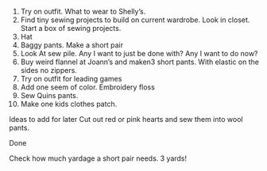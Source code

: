1. Try on outfit. What to wear to Shelly’s. 
2. Find tiny sewing projects to build on current wardrobe. Look in closet. Start a box of sewing projects. 
3. Hat
4. Baggy pants. Make a short pair 
5. Look At sew pile. Any I want to just be done with? Any I want to do now? 
6. Buy weird flannel at Joann’s and maken3 short pants. With elastic on the sides no zippers. 
7. Try on outfit for leading games
8. Add one seem of color. Embroidery floss 
9. Sew Quins pants. 
10. Make one kids clothes patch. 

Ideas to add for later
Cut out red or pink hearts and sew them into wool pants. 

Done

Check how much yardage a short pair needs. 3 yards! 
